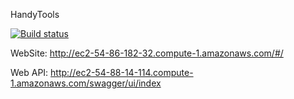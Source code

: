 HandyTools

[![Build status](https://ci.appveyor.com/api/projects/status/e8851l1ey9oy8jso?svg=true)](https://ci.appveyor.com/project/LeonardoJPerez/handytools-1s22u)

WebSite: http://ec2-54-86-182-32.compute-1.amazonaws.com/#/

Web API: http://ec2-54-88-14-114.compute-1.amazonaws.com/swagger/ui/index
